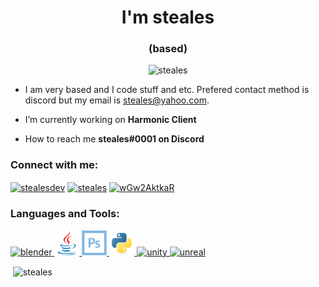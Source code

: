 <h1 align="center">I'm steales</h1>
<h3 align="center">(based)</h3>

<p align="center"> <img src="https://komarev.com/ghpvc/?username=steales&label=Profile%20views&color=0e75b6&style=plastic" alt="steales" /> </p>

- I am very based and I code stuff and etc. Prefered contact method is discord but my email is steales@yahoo.com.

- I’m currently working on **Harmonic Client**

- How to reach me **steales#0001 on Discord**

<h3 align="left">Connect with me:</h3>
<p align="left">
<a href="https://twitter.com/stealesdev" target="blank"><img align="center" src="https://raw.githubusercontent.com/rahuldkjain/github-profile-readme-generator/master/src/images/icons/Social/twitter.svg" alt="stealesdev" height="30" width="40" /></a>
<a href="https://www.youtube.com/c/steales" target="blank"><img align="center" src="https://raw.githubusercontent.com/rahuldkjain/github-profile-readme-generator/master/src/images/icons/Social/youtube.svg" alt="steales" height="30" width="40" /></a>
<a href="https://discord.gg/wGw2AktkaR" target="blank"><img align="center" src="https://raw.githubusercontent.com/rahuldkjain/github-profile-readme-generator/master/src/images/icons/Social/discord.svg" alt="wGw2AktkaR" height="30" width="40" /></a>
</p>

<h3 align="left">Languages and Tools:</h3>
<p align="left"> <a href="https://www.blender.org/" target="_blank"> <img src="https://download.blender.org/branding/community/blender_community_badge_white.svg" alt="blender" width="40" height="40"/> </a> <a href="https://www.java.com" target="_blank"> <img src="https://raw.githubusercontent.com/devicons/devicon/master/icons/java/java-original.svg" alt="java" width="40" height="40"/> </a> <a href="https://www.photoshop.com/en" target="_blank"> <img src="https://raw.githubusercontent.com/devicons/devicon/master/icons/photoshop/photoshop-line.svg" alt="photoshop" width="40" height="40"/> </a> <a href="https://www.python.org" target="_blank"> <img src="https://raw.githubusercontent.com/devicons/devicon/master/icons/python/python-original.svg" alt="python" width="40" height="40"/> </a> <a href="https://unity.com/" target="_blank"> <img src="https://www.vectorlogo.zone/logos/unity3d/unity3d-icon.svg" alt="unity" width="40" height="40"/> </a> <a href="https://unrealengine.com/" target="_blank"> <img src="https://raw.githubusercontent.com/kenangundogan/fontisto/036b7eca71aab1bef8e6a0518f7329f13ed62f6b/icons/svg/brand/unreal-engine.svg" alt="unreal" width="40" height="40"/> </a> </p>

<p>&nbsp;<img align="center" src="https://github-readme-stats.vercel.app/api?username=steales&show_icons=true&locale=en" alt="steales" /></p>
